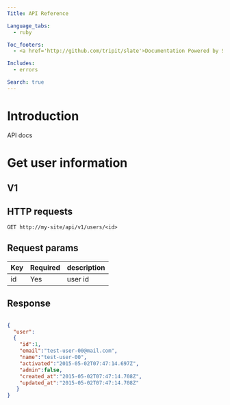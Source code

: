 ```yaml
---
Title: API Reference

Language_tabs:
  - ruby

Toc_footers:
  - <a href='http://github.com/tripit/slate'>Documentation Powered by Slate</a>

Includes:
  - errors

Search: true
---
```


# Introduction

API docs

# Get user information

## V1

## HTTP requests

`GET http://my-site/api/v1/users/<id>`

## Request params

Key | Required | description
-----| --------| -------
id   |  Yes      | user id|

## Response

```json

{
  "user":
  {
    "id":1,
	"email":"test-user-00@mail.com",
	"name":"test-user-00",
	"activated":"2015-05-02T07:47:14.697Z",
	"admin":false,
	"created_at":"2015-05-02T07:47:14.708Z",
	"updated_at":"2015-05-02T07:47:14.708Z"
   }
}
